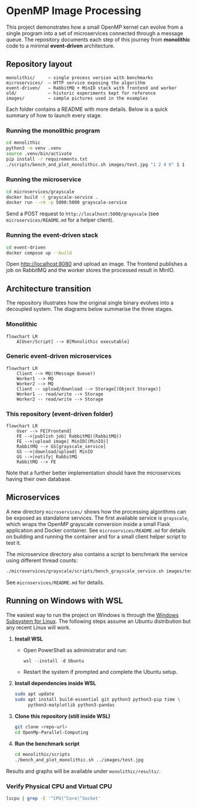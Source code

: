 # OpenMP Image Processing

This project demonstrates how a small OpenMP kernel can evolve from a single
program into a set of microservices connected through a message queue.  The
repository documents each step of this journey from **monolithic** code to a
minimal **event-driven** architecture.

## Repository layout

```text
monolithic/     – single process version with benchmarks
microservices/  – HTTP service exposing the algorithm
event-driven/   – RabbitMQ + MinIO stack with frontend and worker
old/            – historic experiments kept for reference
images/         – sample pictures used in the examples
```

Each folder contains a README with more details. Below is a quick summary of how
to launch every stage.

### Running the monolithic program

```bash
cd monolithic
python3 -m venv .venv
source .venv/bin/activate
pip install -r requirements.txt
./scripts/bench_and_plot_monolithic.sh images/test.jpg "1 2 4 6" 1 1
```

### Running the microservice

```bash
cd microservices/grayscale
docker build -t grayscale-service .
docker run --rm -p 5000:5000 grayscale-service
```

Send a POST request to `http://localhost:5000/grayscale` (see
`microservices/README.md` for a helper client).

### Running the event-driven stack

```bash
cd event-driven
docker compose up --build
```

Open <http://localhost:8080> and upload an image. The frontend publishes a job
on RabbitMQ and the worker stores the processed result in MinIO.

## Architecture transition

The repository illustrates how the original single binary evolves into a
decoupled system. The diagrams below summarise the three stages.

### Monolithic

```mermaid
flowchart LR
    A[User/Script] --> B[Monolithic executable]
```

### Generic event-driven microservices

```mermaid
flowchart LR
    Client --> MQ((Message Queue))
    Worker1 --> MQ
    Worker2 --> MQ
    Client -- upload/download --> Storage[(Object Storage)]
    Worker1 -- read/write --> Storage
    Worker2 -- read/write --> Storage
```

### This repository (event-driven folder)

```mermaid
flowchart LR
    User --> FE[Frontend]
    FE -->|publish job| RabbitMQ((RabbitMQ))
    FE -->|upload image| MinIO[(MinIO)]
    RabbitMQ --> GS[grayscale_service]
    GS -->|download/upload| MinIO
    GS -->|notify| RabbitMQ
    RabbitMQ --> FE
```

Note that a further better implementation should have the microservices having their own database.

## Microservices

A new directory `microservices/` shows how the processing algorithms can be exposed as standalone services. The first available service is `grayscale`, which wraps the OpenMP grayscale conversion inside a small Flask application and Docker container. See `microservices/README.md` for details on building and running the container and for a small client helper script to test it.

The microservice directory also contains a script to benchmark the service using different thread counts:
```bash
./microservices/grayscale/scripts/bench_grayscale_service.sh images/test.jpg "1 2 4 6" 2 1000
```
See `microservices/README.md` for details.

## Running on Windows with WSL

The easiest way to run the project on Windows is through the
[Windows Subsystem for Linux](https://learn.microsoft.com/windows/wsl/).
The following steps assume an Ubuntu distribution but any recent Linux
will work.

1. **Install WSL**
   - Open PowerShell as administrator and run:

     ```powershell
     wsl --install -d Ubuntu
     ```

   - Restart the system if prompted and complete the Ubuntu setup.

2. **Install dependencies inside WSL**

   ```bash
   sudo apt update
   sudo apt install build-essential git python3 python3-pip time \
        python3-matplotlib python3-pandas
   ```

3. **Clone this repository (still inside WSL)**

   ```bash
   git clone <repo-url>
   cd OpenMp-Parallel-Computing
   ```

4. **Run the benchmark script**

   ```bash
   cd monolithic/scripts
   ./bench_and_plot_monolithic.sh ../images/test.jpg
   ```

Results and graphs will be available under `monolithic/results/`.

### Verify Physical CPU and Virtual CPU
  
  ```bash
  lscpu | grep -E '^CPU|^Core|^Socket'
  ```
